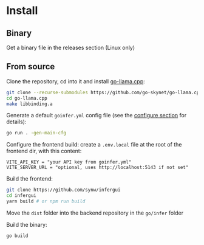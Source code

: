 # Install

## Binary

Get a binary file in the releases section (Linux only)

## From source

Clone the repository, cd into it and install [go-llama.cpp](https://github.com/go-skynet/go-llama.cpp):

```bash
git clone --recurse-submodules https://github.com/go-skynet/go-llama.cpp
cd go-llama.cpp
make libbinding.a
```

Generate a default `goinfer.yml` config file 
(see the <a href="javascript:openLink('/get_started/configure')">configure section</a> for details):

```bash
go run . -gen-main-cfg
```

Configure the frontend build: create a `.env.local` file at the root of the
frontend dir, with this content:

```
VITE_API_KEY = "your API key from goinfer.yml"
VITE_SERVER_URL = "optional, uses http://localhost:5143 if not set"
```

Build the frontend:

```bash
git clone https://github.com/synw/infergui
cd infergui
yarn build # or npm run build
```

Move the `dist` folder into the backend repository in the `go/infer` folder

Build the binary:

```bash
go build
```